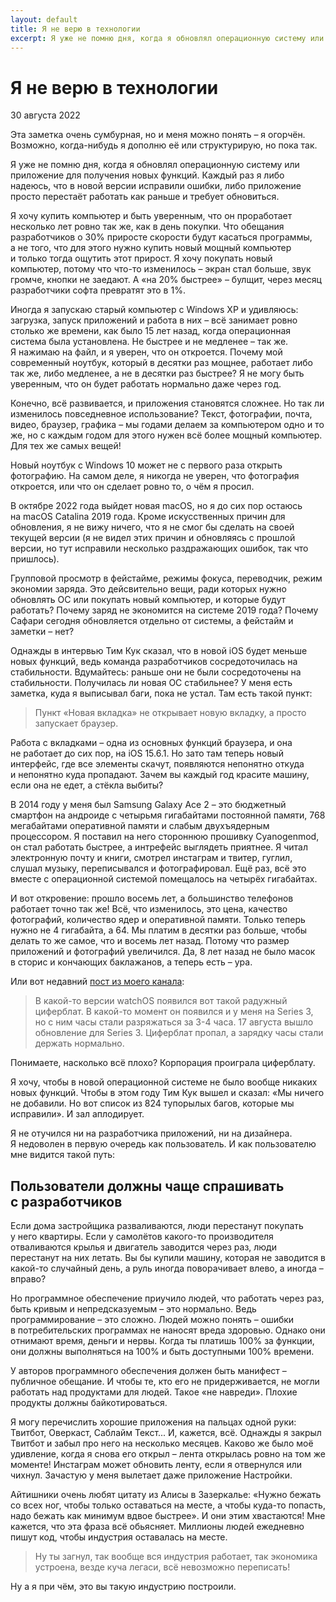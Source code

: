 ```yaml
---
layout: default
title: Я не верю в технологии
excerpt: Я уже не помню дня, когда я обновлял операционную систему или приложение для получения новых функций. Каждый раз я либо надеюсь, что в новой версии исправили ошибки, либо приложение просто перестаёт работать
---
```


# Я не верю в технологии
<p class="date">30 августа 2022</p>

Эта заметка очень сумбурная, но и меня можно понять – я огорчён. Возможно, когда-нибудь я дополню её или структурирую, но пока так.

Я уже не помню дня, когда я обновлял операционную систему или приложение для получения новых функций. Каждый раз я либо надеюсь, что в новой версии исправили ошибки, либо приложение просто перестаёт работать как раньше и требует обновиться.

Я хочу купить компьютер и быть уверенным, что он проработает несколько лет ровно так же, как в день покупки. Что обещания разработчиков о 30% приросте скорости будут касаться программы, а не того, что для этого нужно купить новый мощный компьютер и только тогда ощутить этот прирост. Я хочу покупать новый компьютер, потому что что-то изменилось – экран стал больше, звук громче, кнопки не заедают. А «на 20% быстрее» – булщит, через месяц разработчики софта превратят это в 1%.

Иногда я запускаю старый компьютер с Windows XP и удивляюсь: загрузка, запуск приложений и работа в них – всё занимает ровно столько же времени, как было 15 лет назад, когда операционная система была установлена. Не быстрее и не медленее – так же. Я нажимаю на файл, и я уверен, что он откроется. Почему мой современный ноутбук, который в десятки раз мощнее, работает либо так же, либо медленее, а не в десятки раз быстрее? Я не могу быть уверенным, что он будет работать нормально даже через год.

Конечно, всё развивается, и приложения становятся сложнее. Но так ли изменилось повседневное использование? Текст, фотографии, почта, видео, браузер, графика – мы годами делаем за компьютером одно и то же, но с каждым годом для этого нужен всё более мощный компьютер. Для тех же самых вещей!

Новый ноутбук с Windows 10 может не с первого раза открыть фотографию. На самом деле, я никогда не уверен, что фотография откроется, или что он сделает ровно то, о чём я просил.

В октябре 2022 года выйдет новая macOS, но я до сих пор остаюсь на macOS Catalina 2019 года. Кроме искусственных причин для обновления, я не вижу ничего, что я не смог бы сделать на своей текущей версии (я не видел этих причин и обновляясь с прошлой версии, но тут исправили несколько раздражающих ошибок, так что пришлось).

Групповой просмотр в фейстайме, режимы фокуса, переводчик, режим экономии заряда. Это дейсвительно вещи, ради которых нужно обновлять ОС или покупать новый компьютер, и которые будут работать? Почему заряд не экономится на системе 2019 года? Почему Сафари сегодня обновляется отдельно от системы, а фейстайм и заметки – нет?

Однажды в интервью Тим Кук сказал, что в новой iOS будет меньше новых функций, ведь команда разработчиков сосредоточилась на стабильности. Вдумайтесь: раньше они не были сосредоточены на стабильности. Получилась ли новая ОС стабильнее? У меня есть заметка, куда я выписывал баги, пока не устал. Там есть такой пункт:

> Пункт «Новая вкладка» не открывает новую вкладку, а просто запускает браузер.

Работа с вкладками – одна из основных функций браузера, и она не работает до сих пор, на iOS 15.6.1. Но зато там теперь новый интерфейс, где все элементы скачут, появляются непонятно откуда и непонятно куда пропадают. Зачем вы каждый год красите машину, если она не едет, а стёкла выбиты?

В 2014 году у меня был Samsung Galaxy Ace 2 – это бюджетный смартфон на андроиде c четырьмя гигабайтами постоянной памяти, 768 мегабайтами оперативной памяти и слабым двухъядерным процессором. Я поставил на него стороннюю прошивку Cyanogenmod, он стал работать быстрее, а интрефейс выглядеть приятнее. Я читал электронную почту и книги, смотрел инстаграм и твитер, гуглил, слушал музыку, переписывался и фотографировал. Ещё раз, всё это вместе с операционной системой помещалось на четырёх гигабайтах.

И вот откровение: прошло восемь лет, а большинство телефонов работает точно так же! Всё, что изменилось, это цена, качество фотографий, количество ядер и оперативной памяти. Только теперь нужно не 4 гигабайта, а 64. Мы платим в десятки раз больше, чтобы делать то же самое, что и восемь лет назад. Потому что размер приложений и фотографий увеличился. Да, 8 лет назад не было масок в сторис и кончающих баклажанов, а теперь есть – ура.

Или вот недавний [пост из моего канала](https://t.me/timlead/37):

> В какой-то версии watchOS появился вот такой радужный циферблат. В какой-то момент он появился и у меня на Series 3, но с ним часы стали разряжаться за 3-4 часа. 17 августа вышло обновление для Series 3. Циферблат пропал, а зарядку часы стали держать нормально.

Понимаете, насколько всё плохо? Корпорация проиграла циферблату.

Я хочу, чтобы в новой операционной системе не было вообще никаких новых функций. Чтобы в этом году Тим Кук вышел и сказал: «Мы ничего не добавили. Но вот список из 824 тупорылых багов, которые мы исправили». И зал аплодирует.

Я не отучился ни на разработчика приложений, ни на дизайнера. Я недоволен в первую очередь как пользователь. И как пользователю мне видится такой путь:

## Пользователи должны чаще спрашивать с разработчиков

Если дома застройщика разваливаются, люди перестанут покупать у него квартиры. Если у самолётов какого-то производителя отваливаются крылья и двигатель заводится через раз, люди перестанут на них летать. Вы бы купили машину, которая не заводится в какой-то случайный день, а руль иногда поворачивает влево, а иногда – вправо? 

Но программное обеспечение приучило людей, что работать через раз, быть кривым и непредсказуемым – это нормально. Ведь программирование – это сложно. Людей можно понять – ошибки в потребительских программах не наносят вреда здоровью. Однако они отнимают время, деньги и нервы. Когда ты платишь 100% за функции, они должны выполняться на 100% и быть доступными 100% времени.  

У авторов программного обеспечения должен быть манифест – публичное обещание. И чтобы те, кто его не придерживается, не могли работать над продуктами для людей. Такое «не навреди». Плохие продукты должны байкотироваться.

Я могу перечислить хорошие приложения на пальцах одной руки: Твитбот, Оверкаст, Саблайм Текст... И, кажется, всё. Однажды я закрыл Твитбот и забыл про него на несколько месяцев. Каково же было моё удивление, когда я снова его открыл – лента открылась ровно на том же моменте! Инстаграм может обновить ленту, если я отвернулся или чихнул. Зачастую у меня вылетает даже приложение Настройки.

Айтишники очень любят цитату из Алисы в Зазеркалье: «Нужно бежать со всех ног, чтобы только оставаться на месте, а чтобы куда-то попасть, надо бежать как минимум вдвое быстрее». И они этим хвастаются! Мне кажется, что эта фраза всё обьясняет. Миллионы людей ежедневно пишут код, чтобы индустрия оставалась на месте.

> Ну ты загнул, так вообще вся индустрия работает, так экономика устроена, везде куча легаси, всё невозможно переписать!

Ну а я при чём, это вы такую индустрию построили.